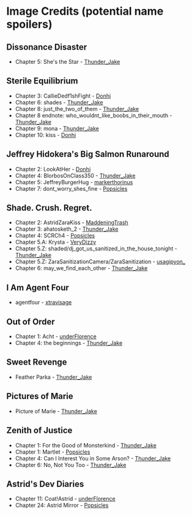 # Image Credits (potential name spoilers)
## Dissonance Disaster
- Chapter 5: She's the Star - [Thunder_Jake](https://archiveofourown.org/users/Thunder_Jake)
## Sterile Equilibrium
- Chapter 3: CallieDedf1shFight - [Donhi](https://www.tumblr.com/theproblemsofdonhi)
- Chapter 6: shades - [Thunder_Jake](https://archiveofourown.org/users/Thunder_Jake)
- Chapter 8: just_the_two_of_them - [Thunder_Jake](https://archiveofourown.org/users/Thunder_Jake)
- Chapter 8 endnote: who_wouldnt_like_boobs_in_their_mouth - [Thunder_Jake](https://archiveofourown.org/users/Thunder_Jake)
- Chapter 9: mona - [Thunder_Jake](https://archiveofourown.org/users/Thunder_Jake)
- Chapter 10: kiss - [Donhi](https://www.tumblr.com/theproblemsofdonhi)
## Jeffrey Hidokera's Big Salmon Runaround
- Chapter 2: LookAtHer - [Donhi](https://www.tumblr.com/theproblemsofdonhi)
- Chapter 4: BlorbosOnClass350 - [Thunder_Jake](https://archiveofourown.org/users/Thunder_Jake)
- Chapter 5: JeffreyBurgerHug - [markerthorinus](https://archiveofourown.org/users/markerthorinius)
- Chapter 7: dont_worry_shes_fine - [Popsicles](https://www.tumblr.com/possiblycringe)
## Shade. Crush. Regret.
- Chapter 2: AstridZaraKiss - [MaddeningTrash](https://twitter.com/MaddeningTrash)
- Chapter 3: ahatosketh_2 - [Thunder_Jake](https://archiveofourown.org/users/Thunder_Jake)
- Chapter 4: SCRCh4 - [Popsicles](https://www.tumblr.com/possiblycringe)
- Chapter 5.A: Krysta - [VeryDizzy](https://archiveofourown.org/users/VeryDizzy)
- Chapter 5.Z: shaded/dj_got_us_sanitized_in_the_house_tonight - [Thunder_Jake](https://archiveofourown.org/users/Thunder_Jake)
- Chapter 5.Z: ZaraSanitizationCamera/ZaraSanitization - [usagipyon_](https://baphopyon.carrd.co/)
- Chapter 6: may_we_find_each_other - [Thunder_Jake](https://archiveofourown.org/users/Thunder_Jake)
## I Am Agent Four
- agentfour - [xtravisage](https://archiveofourown.org/users/xtravisage)
## Out of Order
- Chapter 1: Acht - [underFlorence](https://nonepizzaleftgirl.tumblr.com/)
- Chapter 4: the beginnings - [Thunder_Jake](https://archiveofourown.org/users/Thunder_Jake)

## Sweet Revenge
- Feather Parka - [Thunder_Jake](https://archiveofourown.org/users/Thunder_Jake)
## Pictures of Marie
- Picture of Marie - [Thunder_Jake](https://archiveofourown.org/users/Thunder_Jake)

## Zenith of Justice
- Chapter 1: For the Good of Monsterkind - [Thunder_Jake](https://archiveofourown.org/users/Thunder_Jake)
- Chapter 1: Martlet - [Popsicles](https://www.tumblr.com/possiblycringe)
- Chapter 4: Can I Interest You in Some Arson? - [Thunder_Jake](https://archiveofourown.org/users/Thunder_Jake)
- Chapter 6: No, Not You Too - [Thunder_Jake](https://archiveofourown.org/users/Thunder_Jake)

## Astrid's Dev Diaries
- Chapter 11: Coat!Astrid - [underFlorence](https://www.tumblr.com/nonepizzaleftgirl)
- Chapter 24: Astrid Mirror - [Popsicles](https://www.tumblr.com/possiblycringe)
